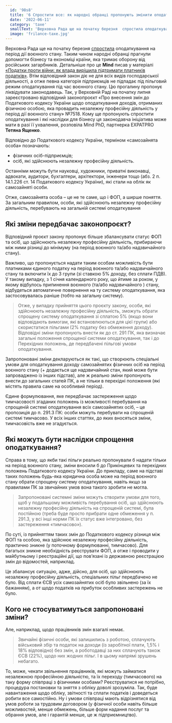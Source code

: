 ```yaml
---
  id: '98s8'
  title: '6 Спростити все: як народні обранці пропонують змінити оподаткування самозайнятих осіб'
  date: '2022-06-11'
  category: 'taxe'
  smallText: 'Верховна Рада ще на початку березня  спростила оподаткування на період дії воєнного стану. Таким чином народні обранці прагнули допомогти бізнесу та економіці країни, яка тримає оборону від російських загарбників. Детальніше про це ... '
  image: 'frilance-taxe.jpg'
---
```


Верховна Рада ще на початку березня [спростила](https://mind.ua/news/20237732-verhovna-rada-sprostila-opodatkuvannya-pid-chas-voennogo-stanu-v-ukrayini) оподаткування на період дії воєнного стану. Таким чином народні обранці прагнули допомогти бізнесу та економіці країни, яка тримає оборону від російських загарбників. Детальніше про це __Mind__ писав у матеріалі [«Податки проти війни: як влада вирішила підтримати платників податків»](https://mind.ua/publications/20237845-podatki-proti-vijni-yak-vlada-virishila-pidtrimati-platnikiv-podatkiv). Втім відповідний закон діє не для всіх видів господарської діяльності, а отже певна категорія підприємців не підпадає під пільговий режим оподаткування під час воєнного стану. Цю прогалину пропонує ліквідувати законодавець. Так, у Верховній Раді на початку липня зареєстровано відповідний законопроєкт «Про внесення змін до Податкового кодексу України щодо оподаткування доходів, отриманих фізичною особою, яка провадить незалежну професійну діяльність у період дії воєнного стану» №7518. Кому ще пропонують спростити оподаткування і які наслідки для бізнесу ця законодавча ініціатива може мати в разі її ухвалення, розповіла Mind PhD, партнерка EXPATPRO **Тетяна Ященко**.

Відповідно до Податкового кодексу України, терміном «самозайнята особа» позначають:

* фізичних осіб-підприємців;
* осіб, які здійснюють незалежну професійну діяльність.

Останніми можуть бути науковці, художники, приватні виконавці, адвокати, аудитори, бухгалтери, архітектори, інженери тощо (абз. 2 п. 14.1.226 ст. 14 Податкового кодексу України), які стали на облік як самозайняті особи.

Отже, самозайнята особа – це не те саме, що і ФОП, а ширше поняття. За загальним правилом, особи, які здійснюють незалежну професійну діяльність, перебувають на загальній системі оподаткування

## Які зміни передбачає законопроєкт?

Відповідний проєкт закону пропонує більше збалансувати статус ФОП та осіб, що здійснюють незалежну професійну діяльність, прибираючи між ними різниці до мінімуму (на період воєнного та/або надзвичайного стану).

Важливо, що пропонується надати таким особам можливість бути платниками єдиного податку на період воєнного та/або надзвичайного стану та включити їх до 3 групи (зі ставкою 5% доходу, без сплати ПДВ). У такому випадку, з 1 січня календарного року, що йтиме за роком, у якому відбулось припинення воєнного (та/або надзвичайного ) стану, відбудеться автоматичне повернення на ту систему оподаткування, яка застосовувалась раніше (тобто на загальну систему).

> Отже, у випадку прийняття цього проєкту закону, особи, які здійснюють незалежну професійну діяльність, зможуть обрати спрощену систему оподаткування зі сплатою 5% (якщо вони відповідають вимогам, які встановлюються для цієї групи) або скористатися пільгами (2% податку без обмеження доходу). Відповідні зміни пропонують внести як до ст. 291 ПК, яка визначає загальні положення спрощеної системи оподаткування, так і до Перехідних положень, де передбачені пільгові умови оподаткування.

Запропоновані зміни декларуються як такі, що створюють спеціальні умови для оподаткування доходу самозайнятих фізичних осіб на період воєнного стану (+ додається ще надзвичайний стан, який може бути запроваджено із інших підстав), але ж реально зміни пропонують внести до загальних статей ПК, а не тільки в перехідні положення (які містять правила саме на особливий період).

Єдине формулювання, яке передбачає застереження щодо тимчасовості згаданих положень із можливості перебування на спрощеній системі оподаткування всіх самозайнятих осіб, – це пропозиція до п. 291.3 ПК: особи можуть перебувати на спрощеній системі тимчасово. У всіх інших статтях, до яких вносяться зміни, тимчасовість вже не згадується.

## Які можуть бути наслідки спрощення оподаткування?

Справа в тому, що якби такі пільги реально пропонували б надати тільки на період воєнного стану, зміни вносили б до Прикінцевих та перехідних положень Податкового кодексу України. До прикладу, саме на підставі таких положень будь-яка юридична особа може на період воєнного стану обрати спрощену систему оподаткування, навіть якщо за правилами ПК за звичайних умов вона такого зробити не могла.

> Запропоновані системні зміни можуть створити умови для того, щоб у подальшому можливість перебування осіб, що здійснюють незалежну професійну діяльність на спрощеній системі, була постійною (треба буде просто прибрати одне обмеження у п. 291.3, у всі інші норми ПК їх статус вже інтегровано, без застереження «тимчасово»).

По суті, із прийняттям таких змін до Податкового кодексу різниця між ФОП та особою, яка здійснює незалежну професійну діяльність, практично зникне (у поточному формулюванні, тимчасово). Для багатьох зникне необхідність реєструвати ФОП, а отже і проводити у майбутньому і реєстраційні дії, що пов’язані із державною реєстрацією змін до відомостей, наприклад.

Це збалансує ситуацію, адже, дійсно, для осіб, що здійснюють незалежну професійну діяльність, спеціальних пільг передбачено не було. Від сплати ЄСВ усіх самозайнятих осіб було звільнено (за їх бажанням), а от щодо податків на прибуток особливих застережень не було.

## Кого не стосуватимуться запропоновані зміни?

Але, наприклад, щодо працівників змін взагалі немає.

> Звичайні фізичні особи, які залишились з роботою, сплачують військовий збір та податок на доходи (із заробітної плати, 1,5% і 18% відповідно) без змін, а роботодавці за них сплачують також ЄСВ (22%), щодо них жодних пільг. І в цьому напрямі зрушень небагато.

То, може, чекати звільнення працівників, які можуть займатися незалежною професійною діяльністю, та їх переходу (тимчасового) на таку форму співпраці з фізичними особами? Реєструватися не потрібно, процедура постановки та зняття з обліку доволі зрозуміла. Так, буде навантаження щодо обліку, звітності та сплати податків і доведеться робити все самостійно. Ну і умови співпраці мають відрізнятися від умов роботи за трудовим договором (у фізичної особи навіть більше можливостей, менше обмежень, більше форм надання послуг та обрання умов, але і гарантій менше, це ж підприємництво).
